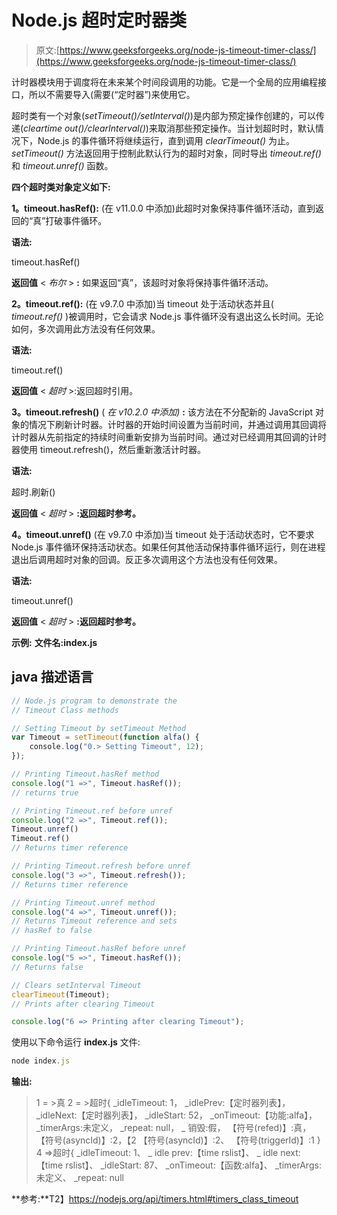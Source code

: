 # Node.js 超时定时器类

> 原文:[https://www.geeksforgeeks.org/node-js-timeout-timer-class/](https://www.geeksforgeeks.org/node-js-timeout-timer-class/)

计时器模块用于调度将在未来某个时间段调用的功能。它是一个全局的应用编程接口，所以不需要导入(需要(“定时器”)来使用它。

超时类有一个对象(*setTimeout()/setInterval()*)是内部为预定操作创建的，可以传递(*cleartime out()/clearInterval()*)来取消那些预定操作。当计划超时时，默认情况下，Node.js 的事件循环将继续运行，直到调用 *clearTimeout()* 为止。 *setTimeout()* 方法返回用于控制此默认行为的超时对象，同时导出 *timeout.ref()* 和 *timeout.unref()* 函数。

**四个超时类对象定义如下:**

**1。timeout.hasRef():** (在 v11.0.0 中添加)此超时对象保持事件循环活动，直到返回的“真”打破事件循环。

**语法:**

timeout.hasRef()

**返回值** < *布尔* > **:** 如果返回“真”，该超时对象将保持事件循环活动。

**2。timeout.ref():** (在 v9.7.0 中添加)当 timeout 处于活动状态并且( *timeout.ref()* )被调用时，它会请求 Node.js 事件循环没有退出这么长时间。无论如何，多次调用此方法没有任何效果。

**语法:**

timeout.ref()

**返回值** < *超时* >:返回超时引用。

**3。timeout.refresh()** ( *在 v10.2.0 中添加)* **:** 该方法在不分配新的 JavaScript 对象的情况下刷新计时器。计时器的开始时间设置为当前时间，并通过调用其回调将计时器从先前指定的持续时间重新安排为当前时间。通过对已经调用其回调的计时器使用 timeout.refresh()，然后重新激活计时器。

**语法:**

超时.刷新()

**返回值** < *超时* > **:返回超时参考。**

**4。timeout.unref()** (在 v9.7.0 中添加)当 timeout 处于活动状态时，它不要求 Node.js 事件循环保持活动状态。如果任何其他活动保持事件循环运行，则在进程退出后调用超时对象的回调。反正多次调用这个方法也没有任何效果。

**语法:**

timeout.unref()

**返回值** < *超时* > **:返回超时参考。**

**示例:** **文件名:index.js**

## java 描述语言

```js
// Node.js program to demonstrate the
// Timeout Class methods

// Setting Timeout by setTimeout Method
var Timeout = setTimeout(function alfa() {
    console.log("0.> Setting Timeout", 12);
});

// Printing Timeout.hasRef method
console.log("1 =>", Timeout.hasRef());
// returns true

// Printing Timeout.ref before unref
console.log("2 =>", Timeout.ref());
Timeout.unref()
Timeout.ref()
// Returns timer reference

// Printing Timeout.refresh before unref
console.log("3 =>", Timeout.refresh());
// Returns timer reference

// Printing Timeout.unref method
console.log("4 =>", Timeout.unref());
// Returns Timeout reference and sets
// hasRef to false

// Printing Timeout.hasRef before unref
console.log("5 =>", Timeout.hasRef());
// Returns false

// Clears setInterval Timeout
clearTimeout(Timeout);
// Prints after clearing Timeout

console.log("6 => Printing after clearing Timeout");
```

使用以下命令运行 **index.js** 文件:

```js
node index.js
```

**输出:**

> 1 = >真
> 2 = >超时{
> _idleTimeout: 1，
> _idlePrev:【定时器列表】，
> _idleNext:【定时器列表】，
> _idleStart: 52，
> _onTimeout:【功能:alfa】，
> _timerArgs:未定义，
> _repeat: null，
> _ 销毁:假，
> 【符号(refed)】:真，
> 【符号(asyncId)】:2，【2
> 【符号(asyncId)】:2、
> 【符号(triggerId)】:1
> }
> 4 =>超时{
> _idleTimeout: 1、
> _ idle prev:【time rslist】、
> _ idle next:【time rslist】、
> _idleStart: 87、
> _onTimeout:【函数:alfa】、
> _timerArgs:未定义、
> _repeat: null

**参考:**T2】https://nodejs.org/api/timers.html#timers_class_timeout